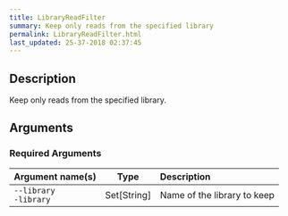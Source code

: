 ```yaml
---
title: LibraryReadFilter
summary: Keep only reads from the specified library
permalink: LibraryReadFilter.html
last_updated: 25-37-2018 02:37:45
---
```


## Description

Keep only reads from the specified library.

## Arguments

### Required Arguments

| Argument name(s) | Type | Description |
| :--------------- | :--: | :------ |
| `--library`<br/>`-library` | Set[String] | Name of the library to keep |


